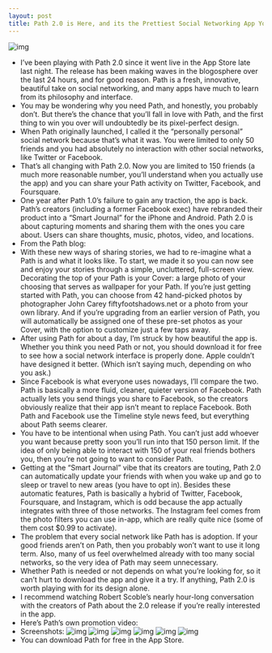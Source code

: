 ```yaml
---
layout: post
title: Path 2.0 is Here, and its the Prettiest Social Networking App Youve Ever Seen
---
```

![img](http://media.idownloadblog.com/wp-content/uploads/2011/11/IMG_0266-e1322724175143.jpeg)
* I’ve been playing with Path 2.0 since it went live in the App Store late last night. The release has been making waves in the blogosphere over the last 24 hours, and for good reason. Path is a fresh, innovative, beautiful take on social networking, and many apps have much to learn from its philosophy and interface.
* You may be wondering why you need Path, and honestly, you probably don’t. But there’s the chance that you’ll fall in love with Path, and the first thing to win you over will undoubtedly be its pixel-perfect design.
* When Path originally launched, I called it the “personally personal” social network because that’s what it was. You were limited to only 50 friends and you had absolutely no interaction with other social networks, like Twitter or Facebook.
* That’s all changing with Path 2.0. Now you are limited to 150 friends (a much more reasonable number, you’ll understand when you actually use the app) and you can share your Path activity on Twitter, Facebook, and Foursquare.
* One year after Path 1.0’s failure to gain any traction, the app is back. Path’s creators (including a former Facebook exec) have rebranded their product into a “Smart Journal” for the iPhone and Android. Path 2.0 is about capturing moments and sharing them with the ones you care about. Users can share thoughts, music, photos, video, and locations.
* From the Path blog:
* With these new ways of sharing stories, we had to re-imagine what a Path is and what it looks like. To start, we made it so you can now see and enjoy your stories through a simple, uncluttered, full-screen view. Decorating the top of your Path is your Cover: a large photo of your choosing that serves as wallpaper for your Path. If you’re just getting started with Path, you can choose from 42 hand-picked photos by photographer John Carey fiftyfootshadows.net or a photo from your own library. And if you’re upgrading from an earlier version of Path, you will automatically be assigned one of these pre-set photos as your Cover, with the option to customize just a few taps away.
* After using Path for about a day, I’m struck by how beautiful the app is. Whether you think you need Path or not, you should download it for free to see how a social network interface is properly done. Apple couldn’t have designed it better. (Which isn’t saying much, depending on who you ask.)
* Since Facebook is what everyone uses nowadays, I’ll compare the two. Path is basically a more fluid, cleaner, quieter version of Facebook. Path actually lets you send things you share to Facebook, so the creators obviously realize that their app isn’t meant to replace Facebook. Both Path and Facebook use the Timeline style news feed, but everything about Path seems clearer.
* You have to be intentional when using Path. You can’t just add whoever you want because pretty soon you’ll run into that 150 person limit. If the idea of only being able to interact with 150 of your real friends bothers you, then you’re not going to want to consider Path.
* Getting at the “Smart Journal” vibe that its creators are touting, Path 2.0 can automatically update your friends with when you wake up and go to sleep or travel to new areas (you have to opt in). Besides these automatic features, Path is basically a hybrid of Twitter, Facebook, Foursquare, and Instagram, which is odd because the app actually integrates with three of those networks. The Instagram feel comes from the photo filters you can use in-app, which are really quite nice (some of them cost $0.99 to activate).
* The problem that every social network like Path has is adoption. If your good friends aren’t on Path, then you probably won’t want to use it long term. Also, many of us feel overwhelmed already with too many social networks, so the very idea of Path may seem unnecessary.
* Whether Path is needed or not depends on what you’re looking for, so it can’t hurt to download the app and give it a try. If anything, Path 2.0 is worth playing with for its design alone.
* I recommend watching Robert Scoble’s nearly hour-long conversation with the creators of Path about the 2.0 release if you’re really interested in the app.
* Here’s Path’s own promotion video:
* Screenshots:
![img](http://media.idownloadblog.com/wp-content/uploads/2011/11/IMG_0258-e1322724223321.jpeg)
![img](http://media.idownloadblog.com/wp-content/uploads/2011/11/IMG_0265-e1322724259994.jpeg)
![img](http://media.idownloadblog.com/wp-content/uploads/2011/11/IMG_0264-e1322724300249.jpeg)
![img](http://media.idownloadblog.com/wp-content/uploads/2011/11/IMG_0267-e1322724331698.jpeg)
![img](http://media.idownloadblog.com/wp-content/uploads/2011/11/IMG_0269-e1322724361904.jpeg)
![img](http://media.idownloadblog.com/wp-content/uploads/2011/11/IMG_0268-e1322724385270.jpeg)
* You can download Path for free in the App Store.

